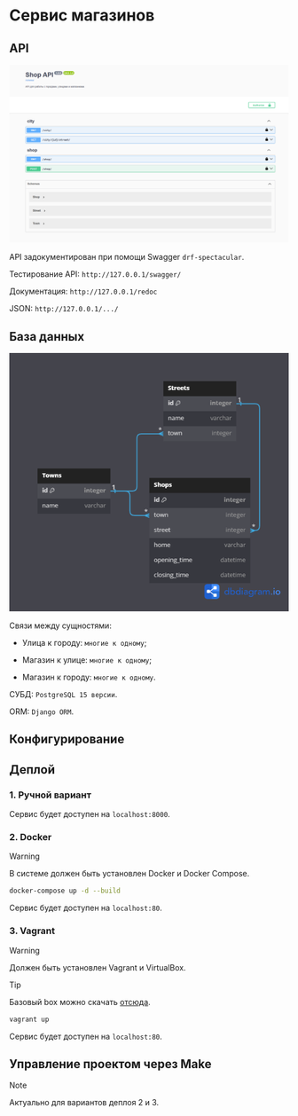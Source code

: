 # Сервис магазинов

## API

![Swagger](assets/swagger.png)

API задокументирован при помощи Swagger `drf-spectacular`.

Тестирование API: `http://127.0.0.1/swagger/`

Документация: `http://127.0.0.1/redoc`

JSON: `http://127.0.0.1/.../`

## База данных

![ERD](assets/database.png)

Связи между сущностями:

- Улица к городу: `многие к одному`;

- Магазин к улице: `многие к одному`;

- Магазин к городу: `многие к одному`.

СУБД: `PostgreSQL 15 версии`.

ORM: `Django ORM`.

## Конфигурирование



## Деплой

### 1. Ручной вариант



Сервис будет доступен на `localhost:8000`.

### 2. Docker

> [!WARNING]  
> В системе должен быть установлен Docker и Docker Compose.

```bash
docker-compose up -d --build
```

Сервис будет доступен на `localhost:80`.

### 3. Vagrant

> [!WARNING]  
> Должен быть установлен Vagrant и VirtualBox.

> [!TIP]
> Базовый box можно скачать [отсюда](https://portal.cloud.hashicorp.com/vagrant/discover/ubuntu/focal64).

```bash
vagrant up
```

Сервис будет доступен на `localhost:80`.

## Управление проектом через Make

> [!NOTE]  
> Актуально для вариантов деплоя 2 и 3.
